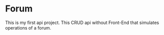# Forum
This is my first api project. This CRUD api without Front-End that simulates operations of a forum.
